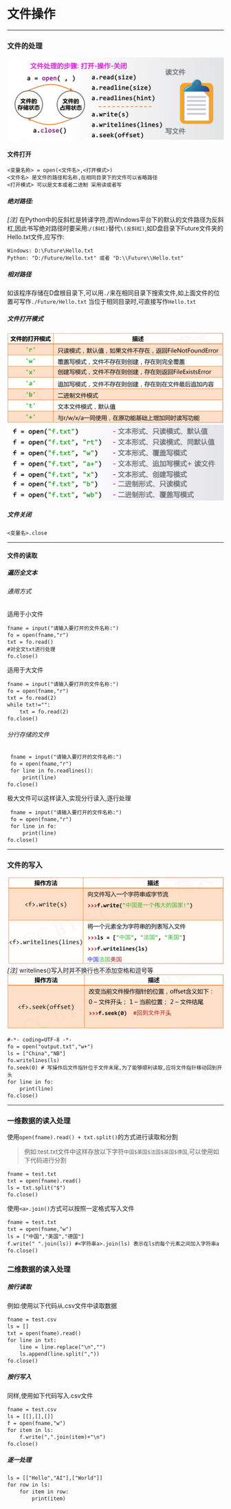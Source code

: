 # 文件操作
---
### 文件的处理
![](image/2022-02-12-00-17-33.png)

#### 文件打开
```{class=line-numbers}
<变量名称> = open(<文件名>,<打开模式>)
<文件名> 是文件的路径和名称,在相同目录下的文件可以省略路径
<打开模式> 可以是文本或者二进制 采用读或者写
```
##### 绝对路径:
*[注]* 在Python中的反斜杠是转译字符,而Windows平台下的默认的文件路径为反斜杠,因此书写绝对路径时要采用:```/(斜杠)```替代```\(反斜杠)```,如D盘目录下Future文件夹的Hello.txt文件,应写作:
```{class=line-numbers}
Windows: D:\Future\Hello.txt
Python: "D:/Future/Hello.txt" 或者 "D:\\Future\\Hello.txt"
```
##### 相对路径
如该程序存储在D盘根目录下,可以用```./```来在相同目录下搜索文件,如上面文件的位置可写作```./Future/Hello.txt```
当位于相同目录时,可直接写作```Hello.txt```

##### 文件打开模式
![](image/2022-02-12-19-26-47.png)
![](image/2022-02-12-19-28-31.png)

##### 文件关闭
```<变量名>.close```

----

#### 文件的读取

##### 遍历全文本
###### 通用方式
适用于小文件
 ```python{class=line-numbers}
fname = input("请输入要打开的文件名称:")
fo = open(fname,"r")
txt = fo.read()
#对全文txt进行处理
fo.close()
 ```
适用于大文件
 ```python{class=line-numbers}
 fname = input("请输入要打开的文件名称:")
 fo = open(fname,"r")
 txt = fo.read(2)
 while txt!="":
     txt = fo.read(2)
fo.close()
```
###### 分行存储的文件
```python{class=line-numbers}
 fname = input("请输入要打开的文件名称:")
 fo = open(fname,"r")
 for line in fo.readlines():
     print(line)
fo.close()
```
极大文件可以这样读入,实现分行读入,逐行处理
```python{class=line-numbers}
 fname = input("请输入要打开的文件名称:")
 fo = open(fname,"r")
 for line in fo:
     print(line)
fo.close()
```
----
### 文件的写入
![](image/2022-02-12-19-50-59.png)
*[注]* writelines()写入时并不换行也不添加空格和逗号等
![](image/2022-02-12-19-52-09.png)
```python{class=line-numbers cmd=True}
#-*- coding=UTF-8 -*-
fo = open("output.txt","w+")
ls = ["China","NB"]
fo.writelines(ls)
fo.seek(0) # 写操作后文件指针位于文件末尾,为了能够顺利读取,应将文件指针移动回到开头
for line in fo:
    print(line)
fo.close()
```
---
### 一维数据的读入处理
使用```open(fname).read() + txt.split()```的方式进行读取和分割
>例如:test.txt文件中这样存放以下字符```中国$美国$法国$英国$德国```,可以使用如下代码进行分割
```python{class=line-numbers}
fname = test.txt
txt = open(fname).read()
ls = txt.split("$") 
fo.close()
```
使用```<a>.join()```方式可以按照一定格式写入文件
```python{class=line-numbers}
fname = test.txt
txt = open(fname,"w")
ls = ["中国","美国","德国"]
f.write(" ".join(ls)) #<字符串a>.join(ls) 表示在ls的每个元素之间加入字符串a
fo.close()
```

### 二维数据的读入处理
##### 按行读取
例如:使用以下代码从.csv文件中读取数据
```python{class=line-numbers}
fname = test.csv
ls = []
txt = open(fname).read()
for line in txt:
    line = line.replace("\n","")
    ls.append(line.split(","))
fo.close()
```
##### 按行写入
同样,使用如下代码写入.csv文件
```python{class=line-numbers}
fname = test.csv
ls = [[],[],[]]
f = open(fname,"w")
for item in ls:
    f.write(",".join(item)+"\n")
fo.close()
```
##### 逐一处理
```python{class=line-numbers cmd=True}
ls = [["Hello","AI"],["World"]]
for row in ls:
    for item in row:
        print(item)
```